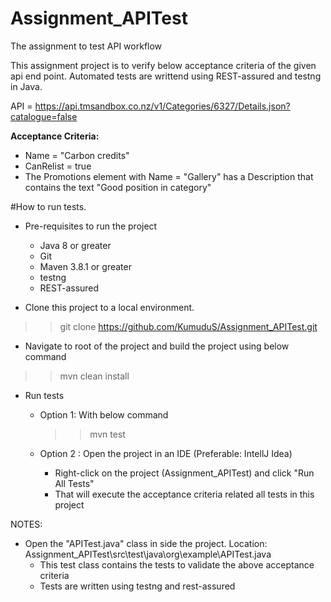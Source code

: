 # Assignment_APITest
The assignment to test API workflow

This assignment project is to verify below acceptance criteria of the given api end point. Automated tests are writtend using REST-assured and testng in Java. 

API = https://api.tmsandbox.co.nz/v1/Categories/6327/Details.json?catalogue=false


<b>Acceptance Criteria:</b>
- Name = "Carbon credits"
- CanRelist = true
- The Promotions element with Name = "Gallery" has a Description that contains the text "Good position in category"

#How to run tests.

* Pre-requisites to run the project
  - Java 8 or greater
  - Git 
  - Maven 3.8.1 or greater
  - testng
  - REST-assured


* Clone this project to a local environment.
>> git clone https://github.com/KumuduS/Assignment_APITest.git

* Navigate to root of the project and build the project using below command
>> mvn clean install

* Run tests
	- Option 1: With below command
		>> mvn test
		
	- Option 2 : Open the project in an IDE (Preferable: IntellJ Idea)
		- Right-click on the project (Assignment_APITest) and click "Run All Tests"
		- That will execute the acceptance criteria related all tests in this project

NOTES:
* Open the "APITest.java" class in side the project. Location: Assignment_APITest\src\test\java\org\example\APITest.java
    - This test class contains the tests to validate the above acceptance criteria 
    - Tests are written using testng and rest-assured


